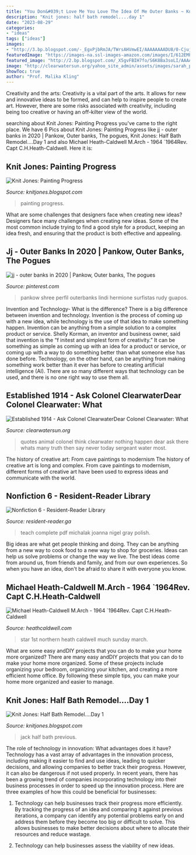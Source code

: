 ```yaml
---
title: "You Don&#039;t Love Me You Love The Idea Of Me Outer Banks ~ Knit Jones: Half Bath Remodel....day 1"
description: "Knit jones: half bath remodel....day 1"
date: "2023-08-29"
categories:
- "ideas"
tags: ["ideas"]
images:
- "http://3.bp.blogspot.com/-_EgxPjbRmJA/TWrsAHVmwEI/AAAAAAAADU8/0-Cjujw8bgs/w1200-h630-p-k-nu/IMG_4512.JPG"
featuredImage: "https://images-na.ssl-images-amazon.com/images/I/612EMPtwRLL._SX324_BO1,204,203,200_.jpg"
featured_image: "http://2.bp.blogspot.com/_X5gvFBIH7fo/S6K8Ba3soLI/AAAAAAAACqc/JDzXlRjcLAk/w1200-h630-p-k-nu/IMG_2388.JPG"
image: "http://clearwatersun.org/yahoo_site_admin/assets/images/sarah_palin_speaks_out_copy.82131253_std.jpg"
ShowToc: true
author: "Prof. Malika Kling"
---
```



Creativity and the arts:
Creativity is a vital part of the arts. It allows for new and innovative ideas to be formed, and can help to inspire people to create art. However, there are some risks associated with creativity, including being too creative or having an off-kilter view of the world.

	

		
searching about Knit Jones: Painting Progress you've came to the right place. We have 6 Pics about Knit Jones: Painting Progress like jj - outer banks in 2020 | Pankow, Outer banks, The pogues, Knit Jones: Half Bath Remodel....Day 1 and also Michael Heath-Caldwell M.Arch - 1964 `1964Rev. Capt C.H.Heath-Caldwell. Here it is:
		
    
## Knit Jones: Painting Progress

<img loading=lazy src="http://2.bp.blogspot.com/_X5gvFBIH7fo/S6K8Ba3soLI/AAAAAAAACqc/JDzXlRjcLAk/w1200-h630-p-k-nu/IMG_2388.JPG" onerror="this.onerror=null;this.src='https://tse3.mm.bing.net/th?id=OIP.9u4MOLsKJdqLXIGpXaFlbwHaD4&amp;pid=15.1';" alt="Knit Jones: Painting Progress">

_Source: knitjones.blogspot.com_

>painting progress. 

	

What are some challenges that designers face when creating new ideas?
Designers face many challenges when creating new ideas. Some of the most common include trying to find a good style for a product, keeping an idea fresh, and ensuring that the product is both effective and appealing.

    
## Jj - Outer Banks In 2020 | Pankow, Outer Banks, The Pogues

<img loading=lazy src="https://i.pinimg.com/736x/3c/99/75/3c9975fb984182dc3c5ad08366a9c8a1.jpg" onerror="this.onerror=null;this.src='https://tse3.mm.bing.net/th?id=OIP.CTJBtwJ9dKCThjE8JzTRugHaHa&amp;pid=15.1';" alt="jj - outer banks in 2020 | Pankow, Outer banks, The pogues">

_Source: pinterest.com_

>pankow shree perfil outerbanks lindi hermione surfistas rudy guapos. 

	

Invention and Technology- What is the difference?
There is a big difference between invention and technology. Invention is the process of coming up with a new idea, while technology is the use of that idea to make something happen. Invention can be anything from a simple solution to a complex product or service. Shelly Korman, an inventor and business owner, said that invention is the “f initest and simplest form of creativity.” It can be something as simple as coming up with an idea for a product or service, or coming up with a way to do something better than what someone else has done before. Technology, on the other hand, can be anything from making something work better than it ever has before to creating artificial intelligence (AI). There are so many different ways that technology can be used, and there is no one right way to use them all.

    
## Established 1914 - ﻿Ask Colonel ClearwaterDear Colonel Clearwater: What

<img loading=lazy src="http://clearwatersun.org/yahoo_site_admin/assets/images/sarah_palin_speaks_out_copy.82131253_std.jpg" onerror="this.onerror=null;this.src='https://tse3.mm.bing.net/th?id=OIP.Y4nmBngzMxVa6oK5Tk_ClgHaCx&amp;pid=15.1';" alt="Established 1914 - ﻿Ask Colonel ClearwaterDear Colonel Clearwater: What">

_Source: clearwatersun.org_

>quotes animal colonel think clearwater nothing happen dear ask there whats many truth then say never today sergeant water most. 

	

The history of creative art: From cave paintings to modernism
The history of creative art is long and complex. From cave paintings to modernism, different forms of creative art have been used to express ideas and communicate with the world.

    
## Nonfiction 6 - Resident-Reader Library

<img loading=lazy src="https://images-na.ssl-images-amazon.com/images/I/612EMPtwRLL._SX324_BO1,204,203,200_.jpg" onerror="this.onerror=null;this.src='https://tse1.mm.bing.net/th?id=OIP.RuYmssS_yGlMfx6r_WoU8QAAAA&amp;pid=15.1';" alt="Nonfiction 6 - Resident-Reader Library">

_Source: resident-reader.ga_

>teach complete pdf michalak joanna nigel gray polish. 

	

Big ideas are what get people thinking and doing. They can be anything from a new way to cook food to a new way to shop for groceries. Ideas can help us solve problems or change the way we live. The best ideas come from around us, from friends and family, and from our own experiences. So when you have an idea, don't be afraid to share it with everyone you know.

    
## Michael Heath-Caldwell M.Arch - 1964 `1964Rev. Capt C.H.Heath-Caldwell

<img loading=lazy src="http://heathcaldwell.com/yahoo_site_admin/assets/images/Northern_Star_at_Southampton.10310023_std.jpg" onerror="this.onerror=null;this.src='https://tse2.mm.bing.net/th?id=OIP.zCBCyUclETC25b8SAziT6wHaDG&amp;pid=15.1';" alt="Michael Heath-Caldwell M.Arch - 1964 `1964Rev. Capt C.H.Heath-Caldwell">

_Source: heathcaldwell.com_

>star 1st northern heath caldwell much sunday march. 

	

What are some easy andDIY projects that you can do to make your home more organized?
There are many easy andDIY projects that you can do to make your home more organized. Some of these projects include organizing your bedroom, organizing your kitchen, and creating a more efficient home office. By following these simple tips, you can make your home more organized and easier to manage.

    
## Knit Jones: Half Bath Remodel....Day 1

<img loading=lazy src="http://3.bp.blogspot.com/-_EgxPjbRmJA/TWrsAHVmwEI/AAAAAAAADU8/0-Cjujw8bgs/w1200-h630-p-k-nu/IMG_4512.JPG" onerror="this.onerror=null;this.src='https://tse3.mm.bing.net/th?id=OIP.sfzx68Sp0ZIenTlQ9PeFkAHaEX&amp;pid=15.1';" alt="Knit Jones: Half Bath Remodel....Day 1">

_Source: knitjones.blogspot.com_

>jack half bath previous. 

	

The role of technology in innovation: What advantages does it have?
Technology has a vast array of advantages in the innovation process, including making it easier to find and use ideas, leading to quicker decisions, and allowing companies to better track their progress. However, it can also be dangerous if not used properly. In recent years, there has been a growing trend of companies incorporating technology into their business processes in order to speed up the innovation process. Here are three examples of how this could be beneficial for businesses: 
1) Technology can help businesses track their progress more efficiently. By tracking the progress of an idea and comparing it against previous iterations, a company can identify any potential problems early on and address them before they become too big or difficult to solve. This allows businesses to make better decisions about where to allocate their resources and reduce wastage. 

2) Technology can help businesses assess the viability of new ideas.

